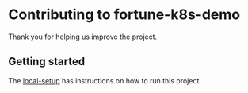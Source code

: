 # Contributing to fortune-k8s-demo

Thank you for helping us improve the project.

## Getting started

The [local-setup](../docs/local-k8s.md) has instructions on how to run this project.
